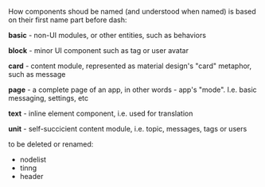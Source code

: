How components shoud be named (and understood when named) is based on their first name part before dash:

**basic** - non-UI modules, or other entities, such as behaviors

**block** - minor UI component such as tag or user avatar

**card** - content module, represented as material design's "card" metaphor, such as message

**page** - a complete page of an app, in other words - app's "mode". I.e. basic messaging, settings, etc

**text** - inline element component, i.e. used for translation

**unit** - self-succicient content module, i.e. topic, messages, tags or users

to be deleted or renamed:
* nodelist
* tinng
* header
